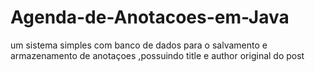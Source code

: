 # Agenda-de-Anotacoes-em-Java

um sistema simples com banco de dados para o salvamento e armazenamento de anotaçoes ,possuindo title e author original do post

